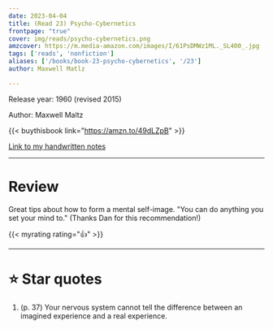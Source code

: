 ```yaml
---
date: 2023-04-04
title: (Read 23) Psycho-Cybernetics
frontpage: "true"
cover: img/reads/psycho-cybernetics.png
amzcover: https://m.media-amazon.com/images/I/61PsDMWz1ML._SL400_.jpg
tags: ['reads', 'nonfiction']
aliases: ['/books/book-23-psycho-cybernetics', '/23']
author: Maxwell Matlz

---
```


Release year: 1960 (revised 2015)

Author: Maxwell Maltz

{{< buythisbook link="https://amzn.to/49dLZpB" >}}

[Link to my handwritten notes](https://drive.google.com/file/d/1OBEj2Rcxowgrw7_glm1zfRONbcJXnilh/view?usp=drive_link)

---

# Review

Great tips about how to form a mental self-image. "You can do anything
you set your mind to." (Thanks Dan for this recommendation!)

{{< myrating rating="👍" >}}

---

# :star: Star quotes

1. (p. 37) Your nervous system cannot tell the difference between an
   imagined experience and a real experience.
